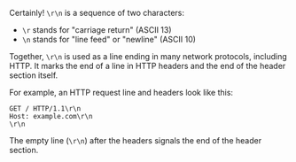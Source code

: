 Certainly! `\r\n` is a sequence of two characters:

- `\r` stands for "carriage return" (ASCII 13)
- `\n` stands for "line feed" or "newline" (ASCII 10)

Together, `\r\n` is used as a line ending in many network protocols, including HTTP. It marks the end of a line in HTTP headers and the end of the header section itself.

For example, an HTTP request line and headers look like this:
```
GET / HTTP/1.1\r\n
Host: example.com\r\n
\r\n
```
The empty line (`\r\n`) after the headers signals the end of the header section.